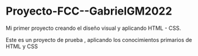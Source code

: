 # Proyecto-FCC--GabrielGM2022
Mi primer proyecto creando el diseño visual y aplicando HTML - CSS.

Este es un proyecto de prueba , aplicando los conocimientos primarios de HTML  y CSS 
